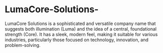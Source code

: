 # LumaCore-Solutions-
LumaCore Solutions is a sophisticated and versatile company name that suggests both illumination (Luma) and the idea of a central, foundational strength (Core). It has a sleek, modern feel, making it suitable for various industries, particularly those focused on technology, innovation, and problem-solving.

